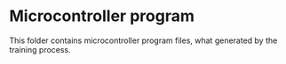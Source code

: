 # Microcontroller program
This folder contains microcontroller program files, what generated by the training process.
